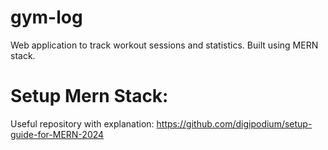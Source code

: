# gym-log
Web application to track workout sessions and statistics. Built using MERN stack.

# Setup Mern Stack:
Useful repository with explanation: https://github.com/digipodium/setup-guide-for-MERN-2024
